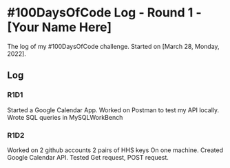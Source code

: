 # #100DaysOfCode Log - Round 1 - [Your Name Here]

The log of my #100DaysOfCode challenge. Started on [March 28, Monday, 2022].

## Log

### R1D1 
Started a Google Calendar App. 
Worked on Postman to test my API locally.
Wrote SQL queries in MySQLWorkBench
### R1D2
Worked on 2 github accounts 2 pairs of HHS keys
On one machine.
Created Google Calendar API.
Tested Get request, POST request.

